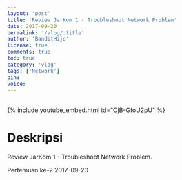 ```yaml
---
layout: 'post'
title: 'Review JarKom 1 - Troubleshoot Network Problem'
date: 2017-09-20
permalink: '/vlog/:title'
author: 'BanditHijo'
license: true
comments: true
toc: true
category: 'vlog'
tags: ['Network']
pin:
voice:
---
```


<div style="margin-top:30px;"></div>

{% include youtube_embed.html id="CjB-GfoU2pU" %}

# Deskripsi

Review JarKom 1 - Troubleshoot Network Problem.

Pertemuan ke-2 2017-09-20
